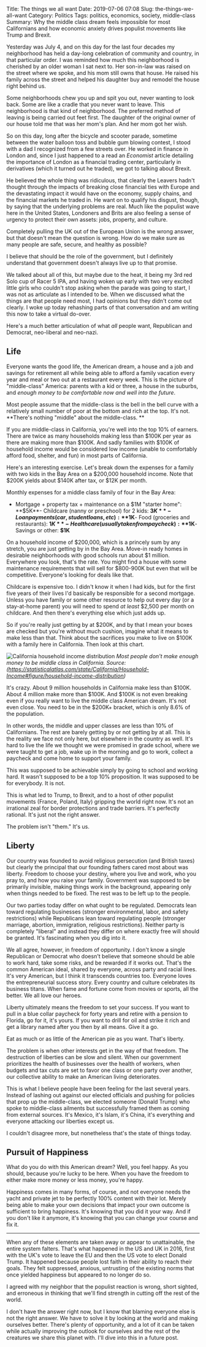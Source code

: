 Title: The things we all want
Date: 2019-07-06 07:08
Slug: the-things-we-all-want
Category: Politics
Tags: politics, economics, society, middle-class
Summary: Why the middle class dream feels impossible for most Californians and how economic anxiety drives populist movements like Trump and Brexit.

Yesterday was July 4, and on this day for the last four decades my neighborhood has held a day-long celebration of community and country, in that particular order. I was reminded how much this neighborhood is cherished by an older woman I sat next to. Her son-in-law was raised on the street where we spoke, and his mom still owns that house. He raised his family across the street and helped his daughter buy and remodel the house right behind us. 

Some neighborhoods chew you up and spit you out, never wanting to look back. Some are like a cradle that you never want to leave. This neighborhood is that kind of neighborhood. The preferred method of leaving is being carried out feet first. The daughter of the original owner of our house told me that was her mom's plan. And her mom got her wish.

So on this day, long after the bicycle and scooter parade, sometime between the water balloon toss and bubble gum blowing contest, I stood with a dad I recognized from a few streets over. He worked in finance in London and, since I just happened to a read an *Economist* article detailing the importance of London as a financial trading center, particularly in derivatives (which it turned out he traded), we got to talking about Brexit. 

He believed the whole thing was ridiculous, that clearly the Leavers hadn't thought through the impacts of breaking close financial ties with Europe and the devastating impact it would have on the economy, supply chains, and the financial markets he traded in. He want on to qualify his disgust, though, by saying that the underlying problems are real. Much like the populist wave here in the United States, Londoners and Brits are also feeling a sense of urgency to protect their own assets: jobs, property, and culture. 

Completely pulling the UK out of the European Union is the wrong answer, but that doesn't mean the question is wrong. How do we make sure as many people are safe, secure, and healthy as possible? 

I believe that should be the role of the government, but I definitely understand that government doesn't always live up to that promise. 

We talked about all of this, but maybe due to the heat, it being my 3rd red Solo cup of Racer 5 IPA, and having woken up early with two very excited little girls who couldn't stop asking when the parade was going to start, I was not as articulate as I intended to be. When we discussed what the things are that people need most, I had opinions but they didn't come out clearly. I woke up today rehashing parts of that conversation and am writing this now to take a virtual do-over. 

Here's a much better articulation of what *all* people want, Republican and Democrat, neo-liberal and neo-nazi. 

## Life

Everyone wants the good life, the American dream, a house and a job and savings for retirement all while being able to afford a family vacation every year and meal or two out at a restaurant every week. This is the picture of "middle-class" America: parents with a kid or three, a house in the suburbs, and *enough money to be comfortable now and well into the future*.

Most people assume that the middle-class is the bell in the bell curve with a relatively small number of poor at the bottom and rich at the top. It's not. **There's nothing "middle" about the middle-class. **

If you are middle-class in California, you're well into the top 10% of earners. There are twice as many households making less than $100K per year as there are making more than $100K. And sadly families with $100K of household income would be considered low income (unable to comfortably afford food, shelter, and fun) in most parts of California. 

Here's an interesting exercise. Let's break down the expenses for a family with two kids in the Bay Area on a $200,000 household income. Note that $200K yields about $140K after tax, or $12K per month.

Monthly expenses for a middle class family of four in the Bay Area:

- Mortgage + property tax + maintenance on a $1M "starter home": **$5K**- Childcare (nanny or preschool) for 2 kids: **$3K**- Loan payments (car, student loans, etc): **$1K**- Food (groceries and restaurants): **$1K**- Healthcare (usually taken from paycheck): **$1K**- Savings or other: **$1K**

On a household income of $200,000, which is a princely sum by any stretch, you are just getting by in the Bay Area. Move-in ready homes in desirable neighborhoods with good schools run about $1 million. Everywhere you look, that's the rate. You might find a house with some maintenance requirements that will sell for $800-900K but even that will be competitive. Everyone's looking for deals like that. 

Childcare is expensive too. I didn't know it when I had kids, but for the first five years of their lives I'd basically be responsible for a second mortgage. Unless you have family or some other resource to help out every day (or a stay-at-home parent) you will need to spend *at least* $2,500 per month on childcare. And then there's everything else which just adds up. 

So if you're really just getting by at $200K, and by that I mean your boxes are checked but you're without much cushion, imagine what it means to make less than that. Think about the sacrifices you make to live on $100K with a family here in California. Then look at this chart.

![California household income distribution]({static}/images/2019/07/income.png)
*Most people don't make enough money to be middle class in California. Source: (https://statisticalatlas.com/state/California/Household-Income#figure/household-income-distribution)*

It's crazy. About 9 million households in California make less than $100K. About 4 million make more than $100K. And $100K is not even breaking even if you really want to live the middle class American dream. It's not even close. You need to be in the $200K+ bracket, which is only 8.6% of the population. 

In other words, the middle and upper classes are less than 10% of Californians. The rest are barely getting by or not getting by at all. This is the reality we face not only here, but elsewhere in the country as well. It's hard to live the life we thought we were promised in grade school, where we were taught to get a job, wake up in the morning and go to work, collect a paycheck and come home to support your family. 

This was supposed to be achievable simply by going to school and working hard. It wasn't supposed to be a top 10% proposition. It was supposed to be for everybody. It is not. 

This is what led to Trump, to Brexit, and to a host of other populist movements (France, Poland, Italy) gripping the world right now. It's not an irrational zeal for border protections and trade barriers. It's perfectly rational. It's just not the right answer. 

The problem isn't "them." It's us. 

## Liberty

Our country was founded to avoid religious persecution (and British taxes) but clearly the principal that our founding fathers cared most about was liberty. Freedom to choose your destiny, where you live and work, who you pray to, and how you raise your family. Government was supposed to be primarily invisible, making things work in the background, appearing only when things needed to be fixed. The rest was to be left up to the people. 

Our two parties today differ on what ought to be regulated. Democrats lean toward regulating businesses (stronger environmental, labor, and safety restrictions) while Republicans lean toward regulating people (stronger marriage, abortion, immigration, religious restrictions). Neither party is completely "liberal" and instead they differ on where exactly free will should be granted. It's fascinating when you dig into it. 

We all agree, however, in freedom of opportunity. I don't know a single Republican or Democrat who doesn't believe that someone should be able to work hard, take some risks, and be rewarded if it works out. That's the common American ideal, shared by everyone, across party and racial lines. It's very American, but I think it transcends countries too. Everyone loves the entrepreneurial success story. Every country and culture celebrates its business titans. When fame and fortune come from movies or sports, all the better. We all love our heroes. 

Liberty ultimately means the freedom to set your success. If you want to pull in a blue collar paycheck for forty years and retire with a pension to Florida, go for it, it's yours. If you want to drill for oil and strike it rich and get a library named after you then by all means. Give it a go. 

Eat as much or as little of the American pie as you want. That's liberty. 

The problem is when other interests get in the way of that freedom. The destruction of liberties can be slow and silent. When our government prioritizes the health of businesses over the health of workers, when budgets and tax cuts are set to favor one class or one party over another, our collective ability to make an American living deteriorates. 

This is what I believe people have been feeling for the last several years. Instead of lashing out against our elected officials and pushing for policies that prop up the middle-class, we elected someone (Donald Trump) who spoke to middle-class ailments but successfully framed them as coming from external sources. It's Mexico, it's Islam, it's China, it's everything and everyone attacking our liberties except us. 

I couldn't disagree more, but nonetheless that's the state of things today. 

## Pursuit of Happiness

What do you do with this American dream? Well, you feel happy. As you should, because you're lucky to be here. When you have the freedom to either make more money or less money, you're happy. 

Happiness comes in many forms, of course, and not everyone needs the yacht and private jet to be perfectly 100% content with their lot. Merely being able to make your own decisions that impact your own outcome is sufficient to bring happiness. It's knowing that you did it your way. And if you don't like it anymore, it's knowing that you can change your course and fix it. 

---

When any of these elements are taken away or appear to unattainable, the entire system falters. That's what happened in the US and UK in 2016, first with the UK's vote to leave the EU and then the US vote to elect Donald Trump. It happened because people lost faith in their ability to reach their goals. They felt suppressed, anxious, untrusting of the existing norms that once yielded happiness but appeared to no longer do so. 

I agreed with my neighbor that the populist reaction is wrong, short sighted, and erroneous in thinking that we'll find strength in cutting off the rest of the world. 

I don't have the answer right now, but I know that blaming everyone else is not the right answer. We have to solve it by looking at the world and making ourselves better. There's plenty of opportunity, and a lot of it can be taken while actually improving the outlook for ourselves and the rest of the creatures we share this planet with. I'll dive into this in a future post.